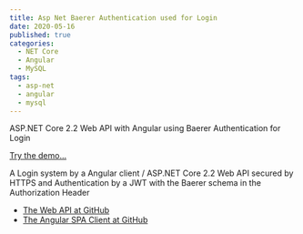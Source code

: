 ```yaml
---
title: Asp Net Baerer Authentication used for Login
date: 2020-05-16
published: true
categories:
  - NET Core
  - Angular
  - MySQL
tags:
  - asp-net
  - angular
  - mysql
---
```



ASP.NET Core 2.2 Web API with Angular using Baerer Authentication for Login

<a href="https://baerer.auth.client.core.persteenolsen.com" target="_blank" title="Baerer Authentication">Try the demo...</a>

<p>A Login system by a Angular client / ASP.NET Core 2.2 Web API secured by HTTPS and Authentication by a JWT with the Baerer schema in the Authorization Header</p>

<ul>
<li><a href="https://github.com/persteenolsen/aspnet-core-jwt-authentication-api" target="_blank">The Web API at GitHub</a></li>
<li><a href="https://github.com/persteenolsen/angular-jwt-authentication-client" target="_blank">The Angular SPA Client at GitHub</a></li>
</ul>
